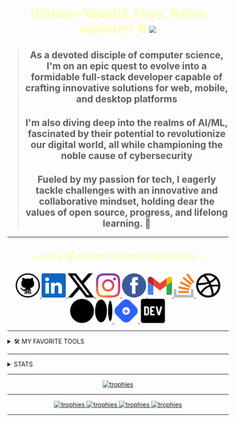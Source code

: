<!-- markdownlint-disable MD045 -->
<!-- markdownlint-disable MD033 -->
<!-- markdownlint-disable MD041 -->
#

<div align="center">

<h1 align="center" style="color: #ff25;">
 [Gideon-Yebei]$ Ahoy, fellow explorer! 🌐 <img src="https://github.com/blackcater/blackcater/raw/main/images/Hi.gif" height="32" />
</h1>

>##  As a devoted disciple of computer science, I'm on an epic quest to evolve into a formidable full-stack developer capable of crafting innovative solutions for web, mobile, and desktop platforms
>
>## I'm also diving deep into the realms of AI/ML, fascinated by their potential to revolutionize our digital world, all while championing the noble cause of cybersecurity
>
>## Fueled by my passion for tech, I eagerly tackle challenges with an innovative and collaborative mindset, holding dear the values of **open source, progress, and lifelong learning. 🚀**

</div>

---

<h2 align="center" style="color: #ff25;">
~ Let's 📬 Get In Touch ✉️ Reach Out ~
</h2>

<div align="center">

<a href="https://github.com/Gideon-Yebei" target="_blank">
  <img
    alt="GitHub"
    src="icons/github.svg"
    height=55
  />
</a>
<a href="https://linkedin.com/in/gideon-yebei" target="_blank">
  <img
    alt="LinkedIn"
    src="icons/linkedin.svg"
    height=55
  />
</a>
<a href="https://twitter.com/GideonYebei" target="_blank">
  <img
    alt="Twitter"
    src="icons/x.svg"
    height=55
  />
</a>
<a href="https://www.instagram.com/calcare_spellbound/" target="_blank">
  <img
    alt="Instagram"
    src="icons/instagram.svg"
    height=55
  />
</a>
<a href="https://m.facebook.com/profile.php/?id=100088037815575" target="_blank">
  <img
    alt="Facebook"
    src="icons/facebook.svg"
    height=55
  />
</a>
<a href="mailto:hk-axl-coder@proton.me">
  <img
    alt="Gmail"
    src="icons/gmail.svg"
    height=55
  />
</a>
<a href="https://stackoverflow.com/users/HK-AXL-CODER" target="_blank">
  <img
    alt="Stack Overflow"
    src="icons/stack-overflow.svg"
    height=55
  />
</a>
<a href="https://twitter.com/GideonYebei" target="_blank">
  <img
    alt="Dribbble"
    src="icons/dribbble.svg"
    height=55
  />
</a>
<a href="https://twitter.com/GideonYebei" target="_blank">
  <img
    alt="Medium"
    src="icons/medium.svg"
    height=55
  />
</a>
<a href="https://hashnode.com/@ZenithNova" target="_blank">
  <img
    alt="Hashnode"
    src="icons/hashnode.svg"
    height=55
  />
</a>
<a href="https://dev.to/HK-AXL-CODER" target="_blank">
  <img
    alt="Dev.to"
    src="icons/devto.svg"
    height=55
  />
</a>

</div>

---

<details>

<summary>🛠️ MY FAVORITE TOOLS</summary>

<div align="center">

  <h3>👨‍💻 Programming Languages</h3>

<a href="#">
  <img
    alt="C"
    src="icons/c.svg"
    height=55
  />
</a>
<a href="#">
  <img
    alt="C++"
    src="icons/cpp.svg"
    height=55
  />
</a>
<a href="#">
  <img
    alt="C#"
    src="icons/csharp.svg"
    height=55
  />
</a>
<a href="#">
  <img
    alt="VB.NET"
    src="icons/vbnet.svg"
    height=55
  />
</a>
<a href="#">
  <img
    alt="Java"
    src="icons/java.svg"
    height=55
  />
</a>

  <h3>🌐 Web Development</h3>

<a href="#">
  <img
    alt="HTML5"
    src="icons/html5.svg"
    height=55
  />
</a>
<a href="#">
  <img
    alt="CSS3"
    src="icons/css3.svg"
    height=55
  />
</a>
<a href="#">
  <img
    alt="JavaScript"
    src="icons/js.svg"
    height=55
  />
</a>
<a href="#">
  <img
    alt="PHP"
    src="icons/php.svg"
    height=55
  />
</a>
<a href="#">
  <img
    alt="WordPress"
    src="icons/wordpress.svg"
    height=55
  />
</a>
<a href="#">
  <img
    alt="Wix"
    src="icons/wix.svg"
    height=55
  />
</a>

  <h3>🧰 Frameworks and Libraries</h3>

<a href="#">
  <img
    alt="Vaadin"
    src="icons/vaadin.svg"
    height=55
  />
</a>
<a href="#">
  <img
    alt="Spring"
    src="icons/spring.svg"
    height=55
  />
</a>
<a href="#">
  <img
    alt=".NET Framework"
    src="icons/microsoft-net-framework.png"
    height=55
  />
</a>

  <h3>Scripting Languages</h3>

<a href="#">
  <img
    alt="Bash"
    src="icons/bash-1.svg"
    height=55
  />
</a>
<a href="#">
  <img
    alt="PowerShell"
    src="icons/powershell.svg"
    height=55
  />
</a>

  <h3>🗄️ Databases and Cloud Hosting</h3>

<a href="#">
  <img
    alt="MongoDB"
    src="icons/mongodb.svg"
    height=55
  />
</a>
<a href="#">
  <img
    alt="MariaDB"
    src="icons/mariadb.svg"
    height=55
  />
</a>
<a href="#">
  <img
    alt="MySQL"
    src="icons/mysql.svg"
    height=55
  />
</a>
<a href="#">
  <img
    alt="Vercel"
    src="icons/vercel-1.svg.png"
    height=30
  />
</a>

  <h3>Dev Ops</h3>

<a href="#">
  <img
    alt="Docker"
    src="icons/docker.svg"
    height=55
  />
</a>
<a href="#">
  <img
    alt="Git"
    src="icons/git.svg"
    height=55
  />
</a>

  <h3>💻 Software and Tools</h3>

<a href="#">
  <img
    alt="Arch Linux"
    src="icons/archlinux.png"
    height=55
  />
</a>
<a href="#">
  <img
    alt="JetBrains"
    src="icons/jetbrains.png"
    height=55
  />
</a>
<a href="#">
  <img
    alt="Discord"
    src="icons/discord.svg"
    height=55
  />
</a>
<a href="#">
  <img
    alt="Slack"
    src="icons/slack.svg"
    height=55
  />
</a>

</div>

</details>

---

<details>

<summary>STATS</summary>

<p>
 <b>Note:</b> Top languages is only a metric of the languages my public code consists of and doesn't reflect experience or skill level.
</p>

</details>

---

<div align="center">

<a href="#">
  <img
    alt="trophies"
    src="https://github-profile-trophy.vercel.app/?username=Gideon-Yebei&no-bg=true&no-frame=true"
  />
</a>

---

<a href="#">
  <img
    alt="trophies"
    src="https://komarev.com/ghpvc/?username=Gideon-Yebei&color=0E9C47&style=for-the-badge"
  />
  <img
    alt="trophies"
    src="https://custom-icon-badges.demolab.com/badge/dynamic/json?logo=star&color=55960c&labelColor=488207&label=Stars&style=for-the-badge&query=%24.stars&url=https://api.github-star-counter.workers.dev/user/Gideon-Yebei"
  />
  <img
    alt="trophies"
    src="https://custom-icon-badges.demolab.com/github/followers/Gideon-Yebei?color=236ad3&labelColor=1155ba&style=for-the-badge&logo=person-add&label=Follow&logoColor=white"
  />
  <img
    alt="trophies"
    src="https://freshidea.com/jonah/app/DenverCoder1-profile-views"
  />
</a>

</div>

---
